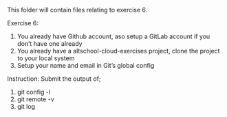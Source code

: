 This folder will contain files relating to exercise 6.

Exercise 6:
1. You already have Github account, aso setup a GitLab account if you don’t have one already
2. You already have a altschool-cloud-exercises project, clone the project to your local system
3. Setup your name and email in Git’s global config

Instruction: Submit the output of;
1. git config -l
2. git remote -v
3. git log

